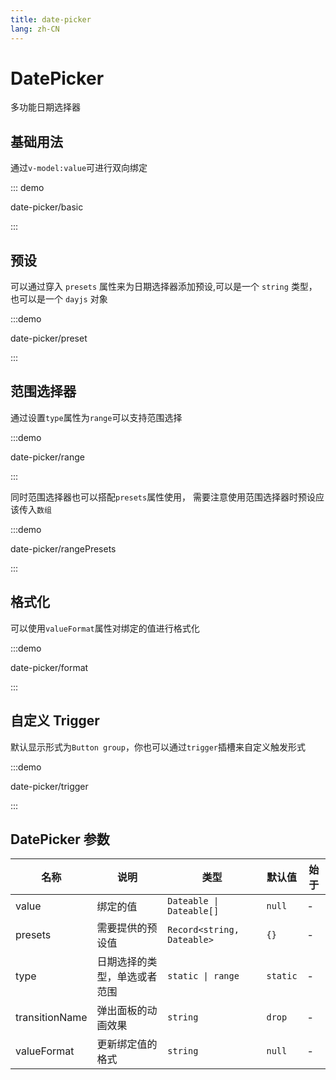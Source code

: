 ```yaml
---
title: date-picker
lang: zh-CN
---
```


<script setup>
const demos = import.meta.globEager('../../../demos/bole-design/date-picker/*/*.vue')
</script>

# DatePicker

多功能日期选择器

## 基础用法

通过`v-model:value`可进行双向绑定

::: demo

date-picker/basic

:::

## 预设

可以通过穿入 `presets` 属性来为日期选择器添加预设,可以是一个 `string` 类型，也可以是一个 `dayjs` 对象

:::demo

date-picker/preset

:::

## 范围选择器

通过设置`type`属性为`range`可以支持范围选择

:::demo

date-picker/range

:::

同时范围选择器也可以搭配`presets`属性使用， 需要注意使用范围选择器时预设应该传入`数组`

:::demo

date-picker/rangePresets

:::

## 格式化

可以使用`valueFormat`属性对绑定的值进行格式化

:::demo

date-picker/format

:::

## 自定义 Trigger

默认显示形式为`Button group`，你也可以通过`trigger`插槽来自定义触发形式

:::demo

date-picker/trigger

:::

## DatePicker 参数

| 名称           | 说明                         | 类型                       | 默认值   | 始于 |
| -------------- | ---------------------------- | -------------------------- | -------- | ---- |
| value          | 绑定的值                     | `Dateable \| Dateable[]`   | `null`   | -    |
| presets        | 需要提供的预设值             | `Record<string, Dateable>` | `{}`     | -    |
| type           | 日期选择的类型，单选或者范围 | `static \| range`          | `static` | -    |
| transitionName | 弹出面板的动画效果           | `string`                   | `drop`   | -    |
| valueFormat    | 更新绑定值的格式             | `string`                   | `null`   | -    |
